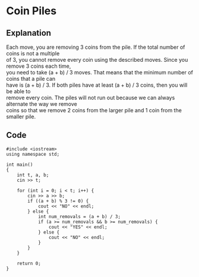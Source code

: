 # Coin Piles
## Explanation
Each move, you are removing 3 coins from the pile. If the total number of coins is not a multiple  
of 3, you cannot remove every coin using the described moves. Since you remove 3 coins each time,  
you need to take (a + b) / 3 moves. That means that the minimum number of coins that a pile can  
have is (a + b) / 3. If both piles have at least (a + b) / 3 coins, then you will be able to  
remove every coin. The piles will not run out because we can always alternate the way we remove  
coins so that we remove 2 coins from the larger pile and 1 coin from the smaller pile.
## Code
    #include <iostream>
    using namespace std;

    int main()
    {
        int t, a, b;
        cin >> t;
        
        for (int i = 0; i < t; i++) {
            cin >> a >> b;
            if ((a + b) % 3 != 0) {
                cout << "NO" << endl;
            } else {
                int num_removals = (a + b) / 3;
                if (a >= num_removals && b >= num_removals) {
                    cout << "YES" << endl;
                } else {
                    cout << "NO" << endl;
                }
            }
        }
    
        return 0;
    }